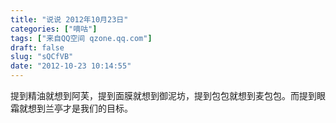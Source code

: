 ```yaml
---
title: "说说 2012年10月23日"
categories: ["嘀咕"]
tags: ["来自QQ空间 qzone.qq.com"]
draft: false
slug: "sQCfVB"
date: "2012-10-23 10:14:55"
---
```


提到精油就想到阿芙，提到面膜就想到御泥坊，提到包包就想到麦包包。而提到眼霜就想到兰亭才是我们的目标。

